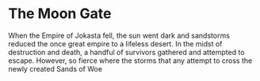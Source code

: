 # The Moon Gate

When the Empire of Jokasta fell, the sun went dark and sandstorms reduced the once great empire to a lifeless desert. In the midst of destruction and death, a handful of survivors gathered and attempted to escape. However, so fierce where the storms that any attempt to cross the newly created Sands of Woe